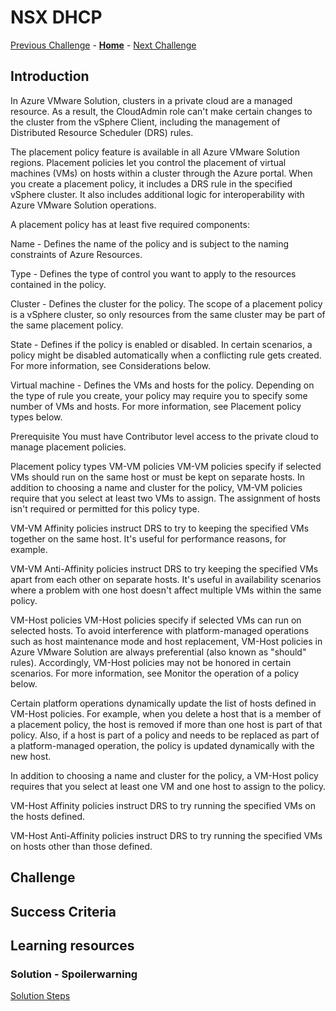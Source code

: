 # NSX DHCP

[Previous Challenge](./11-NSX-Firewall.md) - **[Home](../Readme.md)** - [Next Challenge](./13-AVS-Managed-SNAT.md)

## Introduction

In Azure VMware Solution, clusters in a private cloud are a managed resource. As a result, the CloudAdmin role can't make certain changes to the cluster from the vSphere Client, including the management of Distributed Resource Scheduler (DRS) rules.

The placement policy feature is available in all Azure VMware Solution regions. Placement policies let you control the placement of virtual machines (VMs) on hosts within a cluster through the Azure portal. When you create a placement policy, it includes a DRS rule in the specified vSphere cluster. It also includes additional logic for interoperability with Azure VMware Solution operations.

A placement policy has at least five required components:

Name - Defines the name of the policy and is subject to the naming constraints of Azure Resources.

Type - Defines the type of control you want to apply to the resources contained in the policy.

Cluster - Defines the cluster for the policy. The scope of a placement policy is a vSphere cluster, so only resources from the same cluster may be part of the same placement policy.

State - Defines if the policy is enabled or disabled. In certain scenarios, a policy might be disabled automatically when a conflicting rule gets created. For more information, see Considerations below.

Virtual machine - Defines the VMs and hosts for the policy. Depending on the type of rule you create, your policy may require you to specify some number of VMs and hosts. For more information, see Placement policy types below.

Prerequisite
You must have Contributor level access to the private cloud to manage placement policies.

Placement policy types
VM-VM policies
VM-VM policies specify if selected VMs should run on the same host or must be kept on separate hosts. In addition to choosing a name and cluster for the policy, VM-VM policies require that you select at least two VMs to assign. The assignment of hosts isn't required or permitted for this policy type.

VM-VM Affinity policies instruct DRS to try to keeping the specified VMs together on the same host. It's useful for performance reasons, for example.

VM-VM Anti-Affinity policies instruct DRS to try keeping the specified VMs apart from each other on separate hosts. It's useful in availability scenarios where a problem with one host doesn't affect multiple VMs within the same policy.

VM-Host policies
VM-Host policies specify if selected VMs can run on selected hosts. To avoid interference with platform-managed operations such as host maintenance mode and host replacement, VM-Host policies in Azure VMware Solution are always preferential (also known as "should" rules). Accordingly, VM-Host policies may not be honored in certain scenarios. For more information, see Monitor the operation of a policy below.

Certain platform operations dynamically update the list of hosts defined in VM-Host policies. For example, when you delete a host that is a member of a placement policy, the host is removed if more than one host is part of that policy. Also, if a host is part of a policy and needs to be replaced as part of a platform-managed operation, the policy is updated dynamically with the new host.

In addition to choosing a name and cluster for the policy, a VM-Host policy requires that you select at least one VM and one host to assign to the policy.

VM-Host Affinity policies instruct DRS to try running the specified VMs on the hosts defined.

VM-Host Anti-Affinity policies instruct DRS to try running the specified VMs on hosts other than those defined.

## Challenge 

## Success Criteria

## Learning resources

### Solution - Spoilerwarning

[Solution Steps](../Solutionguide/12-AVS-Placement-Policy.md)